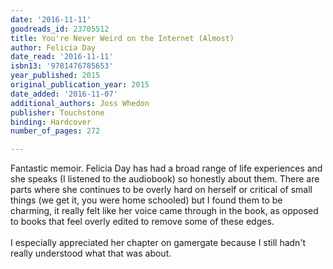 ```yaml
---
date: '2016-11-11'
goodreads_id: 23705512
title: You're Never Weird on the Internet (Almost)
author: Felicia Day
date_read: '2016-11-11'
isbn13: '9781476785653'
year_published: 2015
original_publication_year: 2015
date_added: '2016-11-07'
additional_authors: Joss Whedon
publisher: Touchstone
binding: Hardcover
number_of_pages: 272

---
```

Fantastic memoir. Felicia Day has had a broad range of life experiences and she speaks (I listened to the audiobook) so honestly about them. There are parts where she continues to be overly hard on herself or critical of small things (we get it, you were home schooled) but I found them to be charming, it really felt like her voice came through in the book, as opposed to books that feel overly edited to remove some of these edges.<br/><br/>I especially appreciated her chapter on gamergate because I still hadn't really understood what that was about.
